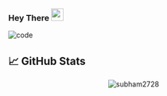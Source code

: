 ### Hey There <img src="https://media.giphy.com/media/hvRJCLFzcasrR4ia7z/giphy.gif" width="25px">

![code](https://user-images.githubusercontent.com/72430628/160745933-e9956d51-c2bb-4a31-ba00-b0e85a4724c7.gif)

<!--
**subham2728/subham2728** is a ✨ _special_ ✨ repository because its `README.md` (this file) appears on your GitHub profile.

Here are some ideas to get you started:

- 🔭 I’m currently working on ...
- 🌱 I’m currently learning ...
- 👯 I’m looking to collaborate on ...
- 🤔 I’m looking for help with ...
- 💬 Ask me about ...
- 📫 How to reach me: ...
- 😄 Pronouns: ...
- ⚡ Fun fact: ...
-->

## &#x1f4c8; GitHub Stats

<p align="center"> <img src="https://github-readme-stats.vercel.app/api?username=subham2728&show_icons=true&theme=gotham" alt="subham2728" />
<p  align="center" src="https://github-readme-stats.vercel.app/api/top-langs/?username=subham2728s&theme=dark&show_icons=true">

